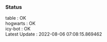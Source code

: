 ### Status


table : OK  
hogwarts : OK  
icy-bot : OK  
Latest Update : 2022-08-06 07:08:15.869462
